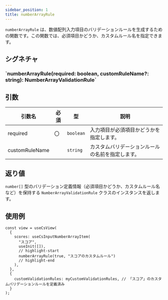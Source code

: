 ```yaml
---
sidebar_position: 1
title: numberArrayRule
---
```


`numberArrayRule` は、数値配列入力項目のバリデーションルールを生成するための関数です。この関数では、必須項目かどうか、カスタムルール名を指定できます。

## シグネチャ

<h3>`numberArrayRule(required: boolean, customRuleName?: string): NumberArrayValidationRule`</h3>

## 引数

| 引数名         | 必須 | 型        | 説明                                             |
| -------------- | ---- | --------- | ------------------------------------------------ |
| required       | 〇   | `boolean` | 入力項目が必須項目かどうかを指定します。         |
| customRuleName |      | `string`  | カスタムバリデーションルールの名前を指定します。 |

## 返り値

`number[]` 型のバリデーション定義情報（必須項目かどうか、カスタムルール名など）を保持する `NumberArrayValidationRule` クラスのインスタンスを返します。

## 使用例

```tsx
const view = useCsView(
  {
    scores: useCsInputNumberArrayItem(
      "スコア",
      useInit([]),
      // highlight-start
      numberArrayRule(true, "スコアのカスタムルール")
      // highlight-end
    ),
  },
  {
    customValidationRules: myCustomValidationRules, // 「スコア」のカスタムバリデーションルールを定義済み
  }
);
```
